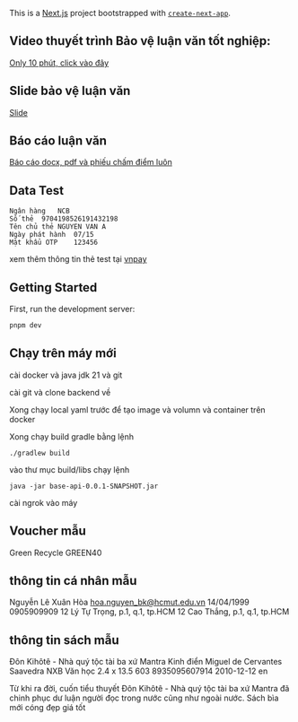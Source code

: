 This is a [Next.js](https://nextjs.org/) project bootstrapped with [`create-next-app`](https://github.com/vercel/next.js/tree/canary/packages/create-next-app).

## Video thuyết trình Bảo vệ luận văn tốt nghiệp:
[Only 10 phút, click vào đây](https://youtu.be/u2odpuOnYXM?si=bDP40r_lyNHou5Vz)

## Slide bảo vệ luận văn
[Slide](https://www.canva.com/design/DAGaTryMbeo/dhtiewJRc8LQIwYTFBWGKg/edit?utm_content=DAGaTryMbeo&utm_campaign=designshare&utm_medium=link2&utm_source=sharebutton)

## Báo cáo luận văn
[Báo cáo docx, pdf và phiếu chấm điểm luôn](https://github.com/hoa-nguyen-bk/report-final-project)

## Data Test
```
Ngân hàng	NCB
Số thẻ	9704198526191432198
Tên chủ thẻ	NGUYEN VAN A
Ngày phát hành	07/15
Mật khẩu OTP	123456
```
xem thêm thông tin thẻ test tại
[vnpay](https://sandbox.vnpayment.vn/apis/vnpay-demo/#th%C3%B4ng-tin-th%E1%BA%BB-test)

## Getting Started

First, run the development server:

```bash
pnpm dev
```

## Chạy trên máy mới
cài docker và java jdk 21 và git

cài git và clone backend về

Xong chạy local yaml trước để tạo image và volumn và container trên docker

Xong chạy build gradle bằng lệnh

```
./gradlew build
```
vào thư mục build/libs chạy lệnh 
```
java -jar base-api-0.0.1-SNAPSHOT.jar
```
cài ngrok vào máy

## Voucher mẫu
Green Recycle
GREEN40

## thông tin cá nhân mẫu
Nguyễn Lê Xuân
Hòa
hoa.nguyen_bk@hcmut.edu.vn
14/04/1999
0905909909
12 Lý Tự Trọng, p.1, q.1, tp.HCM
12 Cao Thắng, p.1, q.1, tp.HCM

## thông tin sách mẫu
Đôn Kihôtê - Nhà quý tộc tài ba xứ Mantra
Kinh điển
Miguel de Cervantes Saavedra
NXB Văn học
2.4 x 13.5
603
8935095607914
2010-12-12
en

Từ khi ra đời, cuốn tiểu thuyết Đôn Kihôtê - Nhà quý tộc tài ba xứ Mantra đã chinh phục dư luận người đọc trong nước cũng như ngoài nước. Sách bìa mới cóng đẹp giá tốt
